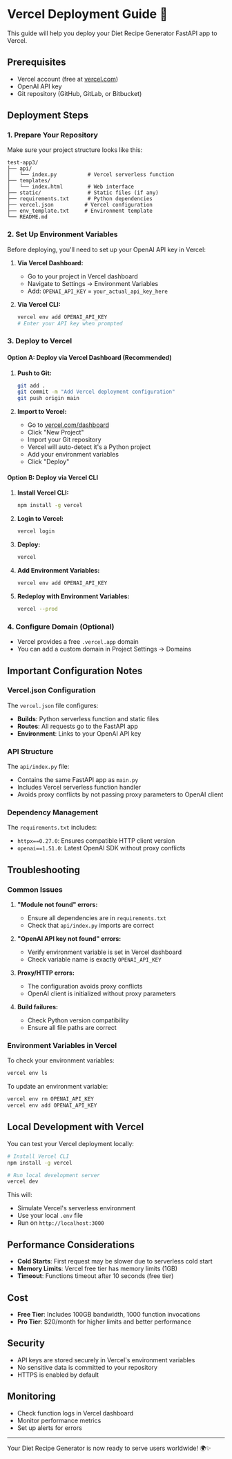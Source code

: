 # Vercel Deployment Guide 🚀

This guide will help you deploy your Diet Recipe Generator FastAPI app to Vercel.

## Prerequisites

- Vercel account (free at [vercel.com](https://vercel.com))
- OpenAI API key
- Git repository (GitHub, GitLab, or Bitbucket)

## Deployment Steps

### 1. Prepare Your Repository

Make sure your project structure looks like this:
```
test-app3/
├── api/
│   └── index.py          # Vercel serverless function
├── templates/
│   └── index.html        # Web interface
├── static/               # Static files (if any)
├── requirements.txt      # Python dependencies
├── vercel.json          # Vercel configuration
├── env_template.txt     # Environment template
└── README.md
```

### 2. Set Up Environment Variables

Before deploying, you'll need to set up your OpenAI API key in Vercel:

1. **Via Vercel Dashboard:**
   - Go to your project in Vercel dashboard
   - Navigate to Settings → Environment Variables
   - Add: `OPENAI_API_KEY` = `your_actual_api_key_here`

2. **Via Vercel CLI:**
   ```bash
   vercel env add OPENAI_API_KEY
   # Enter your API key when prompted
   ```

### 3. Deploy to Vercel

#### Option A: Deploy via Vercel Dashboard (Recommended)

1. **Push to Git:**
   ```bash
   git add .
   git commit -m "Add Vercel deployment configuration"
   git push origin main
   ```

2. **Import to Vercel:**
   - Go to [vercel.com/dashboard](https://vercel.com/dashboard)
   - Click "New Project"
   - Import your Git repository
   - Vercel will auto-detect it's a Python project
   - Add your environment variables
   - Click "Deploy"

#### Option B: Deploy via Vercel CLI

1. **Install Vercel CLI:**
   ```bash
   npm install -g vercel
   ```

2. **Login to Vercel:**
   ```bash
   vercel login
   ```

3. **Deploy:**
   ```bash
   vercel
   ```

4. **Add Environment Variables:**
   ```bash
   vercel env add OPENAI_API_KEY
   ```

5. **Redeploy with Environment Variables:**
   ```bash
   vercel --prod
   ```

### 4. Configure Domain (Optional)

- Vercel provides a free `.vercel.app` domain
- You can add a custom domain in Project Settings → Domains

## Important Configuration Notes

### Vercel.json Configuration

The `vercel.json` file configures:
- **Builds**: Python serverless function and static files
- **Routes**: All requests go to the FastAPI app
- **Environment**: Links to your OpenAI API key

### API Structure

The `api/index.py` file:
- Contains the same FastAPI app as `main.py`
- Includes Vercel serverless function handler
- Avoids proxy conflicts by not passing proxy parameters to OpenAI client

### Dependency Management

The `requirements.txt` includes:
- `httpx==0.27.0`: Ensures compatible HTTP client version
- `openai==1.51.0`: Latest OpenAI SDK without proxy conflicts

## Troubleshooting

### Common Issues

1. **"Module not found" errors:**
   - Ensure all dependencies are in `requirements.txt`
   - Check that `api/index.py` imports are correct

2. **"OpenAI API key not found" errors:**
   - Verify environment variable is set in Vercel dashboard
   - Check variable name is exactly `OPENAI_API_KEY`

3. **Proxy/HTTP errors:**
   - The configuration avoids proxy conflicts
   - OpenAI client is initialized without proxy parameters

4. **Build failures:**
   - Check Python version compatibility
   - Ensure all file paths are correct

### Environment Variables in Vercel

To check your environment variables:
```bash
vercel env ls
```

To update an environment variable:
```bash
vercel env rm OPENAI_API_KEY
vercel env add OPENAI_API_KEY
```

## Local Development with Vercel

You can test your Vercel deployment locally:

```bash
# Install Vercel CLI
npm install -g vercel

# Run local development server
vercel dev
```

This will:
- Simulate Vercel's serverless environment
- Use your local `.env` file
- Run on `http://localhost:3000`

## Performance Considerations

- **Cold Starts**: First request may be slower due to serverless cold start
- **Memory Limits**: Vercel free tier has memory limits (1GB)
- **Timeout**: Functions timeout after 10 seconds (free tier)

## Cost

- **Free Tier**: Includes 100GB bandwidth, 1000 function invocations
- **Pro Tier**: $20/month for higher limits and better performance

## Security

- API keys are stored securely in Vercel's environment variables
- No sensitive data is committed to your repository
- HTTPS is enabled by default

## Monitoring

- Check function logs in Vercel dashboard
- Monitor performance metrics
- Set up alerts for errors

---

Your Diet Recipe Generator is now ready to serve users worldwide! 🌍✨
